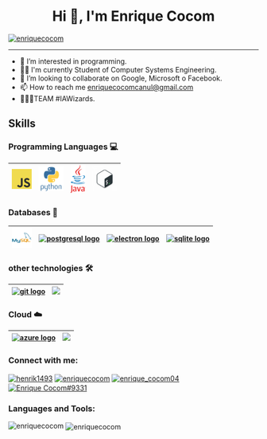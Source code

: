 <h1 align="center">Hi 👋, I'm Enrique Cocom</h1>



<p align="left"> <a href="https://github.com/ryo-ma/github-profile-trophy"><img src="https://github-profile-trophy.vercel.app/?username=enriquecocom" alt="enriquecocom" /></a> </p>

-------------

- 👀 I’m interested in programming.
- 👨‍💻 I'm currently Student of Computer Systems Engineering.
- 💞️ I’m looking to collaborate on Google, Microsoft o Facebook.
- 📫 How to reach me enriquecocomcanul@gmail.com
- 🧙‍♂️✨TEAM #IAWizards.


## Skills

### Programming Languages :computer:

| [<img src="assets/javascript.png" alt="js logo" width="40">](https://developer.mozilla.org/en-US/docs/Web/JavaScript) | [<img src="assets/python3.svg" alt="python logo" width="50">](https://www.python.org/) | [<img src="assets/java.png" alt="ts logo" width="30">](https://www.java.com/es/) | [<img src="assets/bash.png" alt="bash logo" width="50">](https://www.gnu.org/software/bash/) |
| --------------------------------------------------------------------------------------------------------------------- | ------------------------------------------------------------------------------------- | -------------------------------------------------------------------------------- | --------------------------------------------------------------------------- | 


### Databases :floppy_disk:


| [<img src="https://raw.githubusercontent.com/devicons/devicon/master/icons/mysql/mysql-original-wordmark.svg" alt="mysql logo" width="40">](https://www.mysql.com/)| [<img src="https://upload.wikimedia.org/wikipedia/commons/2/29/Postgresql_elephant.svg" alt="postgresql logo" width="40">](https://www.postgresql.org/) | [<img src="https://www.svgrepo.com/show/331488/mongodb.svg" alt="electron logo" width="40">](https://www.mongodb.com/es) | [<img src="https://cdn.worldvectorlogo.com/logos/sqlite.svg" alt="sqlite logo" width="70">](https://www.sqlite.org/index.html) |
| -------------------------------------------------------------------------- | ---------------------------------------------------------------------------- | -------------------------------------------------------------------------- |---------------------------------------------------------|

### other technologies  :hammer_and_wrench:
| [<img src="https://www.vectorlogo.zone/logos/git-scm/git-scm-icon.svg" alt="git logo" width="40">](https://git-scm.com/) | [<img src="https://cdn.worldvectorlogo.com/logos/visual-studio-code-1.svg" width="40">](https://code.visualstudio.com/)
| ---------------------------------------------------------------------------- | -------------------------------------------------------------------------- | 






### Cloud :cloud:

| [<img src="https://www.vectorlogo.zone/logos/microsoft_azure/microsoft_azure-icon.svg" alt="azure logo" width="40">](https://azure.microsoft.com/en-in) | [<img src="https://upload.wikimedia.org/wikipedia/commons/thumb/9/93/Amazon_Web_Services_Logo.svg/1920px-Amazon_Web_Services_Logo.svg.png" width="40">](https://aws.amazon.com/es/)
| ---------------------------------------------------------------------------- | -------------------------------------------------------------------------- | 


<h3 align="left">Connect with me:</h3>
<p align="left">
<a href="https://twitter.com/Henrik1493" target="blank"><img align="center" src="https://raw.githubusercontent.com/rahuldkjain/github-profile-readme-generator/master/src/images/icons/Social/twitter.svg" alt="henrik1493" height="30" width="40" /></a>
<a href="https://www.linkedin.com/in/enriquecocom/" target="blank"><img align="center" src="https://raw.githubusercontent.com/rahuldkjain/github-profile-readme-generator/master/src/images/icons/Social/linked-in-alt.svg" alt="enriquecocom" height="30" width="40" /></a>
<a href="https://www.instagram.com/enrique_cocom04/" target="blank"><img align="center" src="https://raw.githubusercontent.com/rahuldkjain/github-profile-readme-generator/master/src/images/icons/Social/instagram.svg" alt="enrique_cocom04" height="30" width="40" /></a>
<a href="https://www.twitch.tv/enriquecocom04" target="blank"><img align="center" src="https://github.com/rahuldkjain/github-profile-readme-generator/blob/master/src/images/icons/Social/twitch.svg" alt="Enrique Cocom#9331" height="30" width="40" /></a> 
</p>



<h3 align="left">Languages and Tools:</h3>


<p><img align="left" src="https://github-readme-stats.vercel.app/api/top-langs?username=enriquecocom&show_icons=true&locale=en&layout=compact" alt="enriquecocom" /></p>

<p>&nbsp;<img align="center" src="https://github-readme-stats.vercel.app/api?username=enriquecocom&show_icons=true&locale=en" alt="enriquecocom" /></p>

<!--
**EnriqueCocom/enriquecocom** is a ✨ _special_ ✨ repository because its `README.md` (this file) appears on your GitHub profile.
-->
